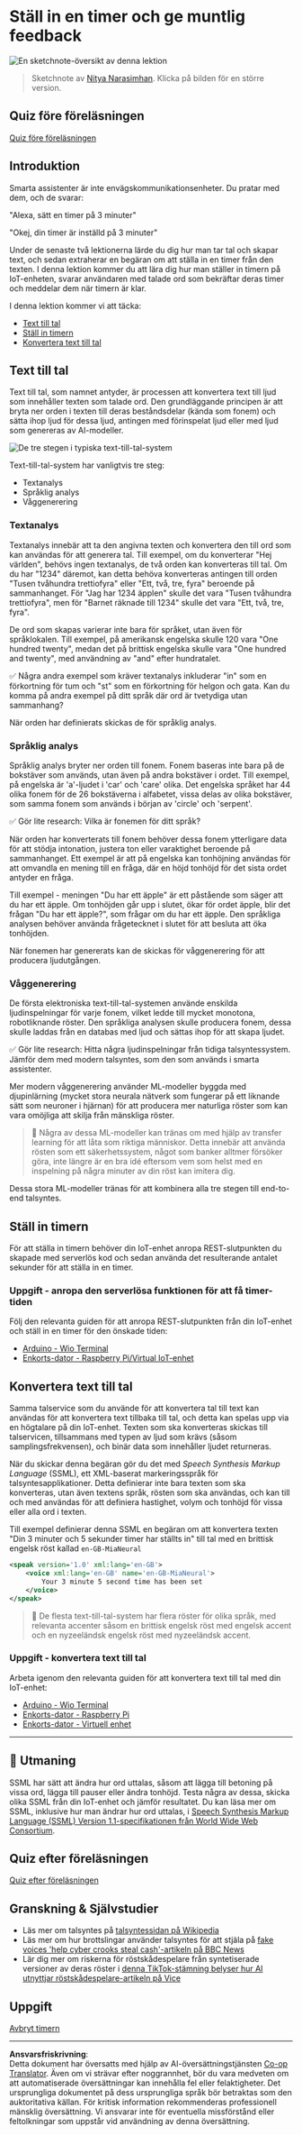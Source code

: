 <!--
CO_OP_TRANSLATOR_METADATA:
{
  "original_hash": "b73fe10ec6b580fba2affb6f6e0a5c4d",
  "translation_date": "2025-08-27T20:53:09+00:00",
  "source_file": "6-consumer/lessons/3-spoken-feedback/README.md",
  "language_code": "sv"
}
-->
# Ställ in en timer och ge muntlig feedback

![En sketchnote-översikt av denna lektion](../../../../../translated_images/lesson-23.f38483e1d4df4828990d3f02d60e46c978b075d384ae7cb4f7bab738e107c850.sv.jpg)

> Sketchnote av [Nitya Narasimhan](https://github.com/nitya). Klicka på bilden för en större version.

## Quiz före föreläsningen

[Quiz före föreläsningen](https://black-meadow-040d15503.1.azurestaticapps.net/quiz/45)

## Introduktion

Smarta assistenter är inte envägskommunikationsenheter. Du pratar med dem, och de svarar:

"Alexa, sätt en timer på 3 minuter"

"Okej, din timer är inställd på 3 minuter"

Under de senaste två lektionerna lärde du dig hur man tar tal och skapar text, och sedan extraherar en begäran om att ställa in en timer från den texten. I denna lektion kommer du att lära dig hur man ställer in timern på IoT-enheten, svarar användaren med talade ord som bekräftar deras timer och meddelar dem när timern är klar.

I denna lektion kommer vi att täcka:

* [Text till tal](../../../../../6-consumer/lessons/3-spoken-feedback)
* [Ställ in timern](../../../../../6-consumer/lessons/3-spoken-feedback)
* [Konvertera text till tal](../../../../../6-consumer/lessons/3-spoken-feedback)

## Text till tal

Text till tal, som namnet antyder, är processen att konvertera text till ljud som innehåller texten som talade ord. Den grundläggande principen är att bryta ner orden i texten till deras beståndsdelar (kända som fonem) och sätta ihop ljud för dessa ljud, antingen med förinspelat ljud eller med ljud som genereras av AI-modeller.

![De tre stegen i typiska text-till-tal-system](../../../../../translated_images/tts-overview.193843cf3f5ee09f8b3371a9fdaeb0f116698a07ca69daaa77158da4800e5453.sv.png)

Text-till-tal-system har vanligtvis tre steg:

* Textanalys
* Språklig analys
* Våggenerering

### Textanalys

Textanalys innebär att ta den angivna texten och konvertera den till ord som kan användas för att generera tal. Till exempel, om du konverterar "Hej världen", behövs ingen textanalys, de två orden kan konverteras till tal. Om du har "1234" däremot, kan detta behöva konverteras antingen till orden "Tusen tvåhundra trettiofyra" eller "Ett, två, tre, fyra" beroende på sammanhanget. För "Jag har 1234 äpplen" skulle det vara "Tusen tvåhundra trettiofyra", men för "Barnet räknade till 1234" skulle det vara "Ett, två, tre, fyra".

De ord som skapas varierar inte bara för språket, utan även för språklokalen. Till exempel, på amerikansk engelska skulle 120 vara "One hundred twenty", medan det på brittisk engelska skulle vara "One hundred and twenty", med användning av "and" efter hundratalet.

✅ Några andra exempel som kräver textanalys inkluderar "in" som en förkortning för tum och "st" som en förkortning för helgon och gata. Kan du komma på andra exempel på ditt språk där ord är tvetydiga utan sammanhang?

När orden har definierats skickas de för språklig analys.

### Språklig analys

Språklig analys bryter ner orden till fonem. Fonem baseras inte bara på de bokstäver som används, utan även på andra bokstäver i ordet. Till exempel, på engelska är 'a'-ljudet i 'car' och 'care' olika. Det engelska språket har 44 olika fonem för de 26 bokstäverna i alfabetet, vissa delas av olika bokstäver, som samma fonem som används i början av 'circle' och 'serpent'.

✅ Gör lite research: Vilka är fonemen för ditt språk?

När orden har konverterats till fonem behöver dessa fonem ytterligare data för att stödja intonation, justera ton eller varaktighet beroende på sammanhanget. Ett exempel är att på engelska kan tonhöjning användas för att omvandla en mening till en fråga, där en höjd tonhöjd för det sista ordet antyder en fråga.

Till exempel - meningen "Du har ett äpple" är ett påstående som säger att du har ett äpple. Om tonhöjden går upp i slutet, ökar för ordet äpple, blir det frågan "Du har ett äpple?", som frågar om du har ett äpple. Den språkliga analysen behöver använda frågetecknet i slutet för att besluta att öka tonhöjden.

När fonemen har genererats kan de skickas för våggenerering för att producera ljudutgången.

### Våggenerering

De första elektroniska text-till-tal-systemen använde enskilda ljudinspelningar för varje fonem, vilket ledde till mycket monotona, robotliknande röster. Den språkliga analysen skulle producera fonem, dessa skulle laddas från en databas med ljud och sättas ihop för att skapa ljudet.

✅ Gör lite research: Hitta några ljudinspelningar från tidiga talsyntessystem. Jämför dem med modern talsyntes, som den som används i smarta assistenter.

Mer modern våggenerering använder ML-modeller byggda med djupinlärning (mycket stora neurala nätverk som fungerar på ett liknande sätt som neuroner i hjärnan) för att producera mer naturliga röster som kan vara omöjliga att skilja från mänskliga röster.

> 💁 Några av dessa ML-modeller kan tränas om med hjälp av transfer learning för att låta som riktiga människor. Detta innebär att använda rösten som ett säkerhetssystem, något som banker alltmer försöker göra, inte längre är en bra idé eftersom vem som helst med en inspelning på några minuter av din röst kan imitera dig.

Dessa stora ML-modeller tränas för att kombinera alla tre stegen till end-to-end talsyntes.

## Ställ in timern

För att ställa in timern behöver din IoT-enhet anropa REST-slutpunkten du skapade med serverlös kod och sedan använda det resulterande antalet sekunder för att ställa in en timer.

### Uppgift - anropa den serverlösa funktionen för att få timer-tiden

Följ den relevanta guiden för att anropa REST-slutpunkten från din IoT-enhet och ställ in en timer för den önskade tiden:

* [Arduino - Wio Terminal](wio-terminal-set-timer.md)
* [Enkorts-dator - Raspberry Pi/Virtual IoT-enhet](single-board-computer-set-timer.md)

## Konvertera text till tal

Samma talservice som du använde för att konvertera tal till text kan användas för att konvertera text tillbaka till tal, och detta kan spelas upp via en högtalare på din IoT-enhet. Texten som ska konverteras skickas till talservicen, tillsammans med typen av ljud som krävs (såsom samplingsfrekvensen), och binär data som innehåller ljudet returneras.

När du skickar denna begäran gör du det med *Speech Synthesis Markup Language* (SSML), ett XML-baserat markeringsspråk för talsyntesapplikationer. Detta definierar inte bara texten som ska konverteras, utan även textens språk, rösten som ska användas, och kan till och med användas för att definiera hastighet, volym och tonhöjd för vissa eller alla ord i texten.

Till exempel definierar denna SSML en begäran om att konvertera texten "Din 3 minuter och 5 sekunder timer har ställts in" till tal med en brittisk engelsk röst kallad `en-GB-MiaNeural`

```xml
<speak version='1.0' xml:lang='en-GB'>
    <voice xml:lang='en-GB' name='en-GB-MiaNeural'>
        Your 3 minute 5 second time has been set
    </voice>
</speak>
```

> 💁 De flesta text-till-tal-system har flera röster för olika språk, med relevanta accenter såsom en brittisk engelsk röst med engelsk accent och en nyzeeländsk engelsk röst med nyzeeländsk accent.

### Uppgift - konvertera text till tal

Arbeta igenom den relevanta guiden för att konvertera text till tal med din IoT-enhet:

* [Arduino - Wio Terminal](wio-terminal-text-to-speech.md)
* [Enkorts-dator - Raspberry Pi](pi-text-to-speech.md)
* [Enkorts-dator - Virtuell enhet](virtual-device-text-to-speech.md)

---

## 🚀 Utmaning

SSML har sätt att ändra hur ord uttalas, såsom att lägga till betoning på vissa ord, lägga till pauser eller ändra tonhöjd. Testa några av dessa, skicka olika SSML från din IoT-enhet och jämför resultatet. Du kan läsa mer om SSML, inklusive hur man ändrar hur ord uttalas, i [Speech Synthesis Markup Language (SSML) Version 1.1-specifikationen från World Wide Web Consortium](https://www.w3.org/TR/speech-synthesis11/).

## Quiz efter föreläsningen

[Quiz efter föreläsningen](https://black-meadow-040d15503.1.azurestaticapps.net/quiz/46)

## Granskning & Självstudier

* Läs mer om talsyntes på [talsyntessidan på Wikipedia](https://wikipedia.org/wiki/Speech_synthesis)
* Läs mer om hur brottslingar använder talsyntes för att stjäla på [fake voices 'help cyber crooks steal cash'-artikeln på BBC News](https://www.bbc.com/news/technology-48908736)
* Lär dig mer om riskerna för röstskådespelare från syntetiserade versioner av deras röster i [denna TikTok-stämning belyser hur AI utnyttjar röstskådespelare-artikeln på Vice](https://www.vice.com/en/article/z3xqwj/this-tiktok-lawsuit-is-highlighting-how-ai-is-screwing-over-voice-actors)

## Uppgift

[Avbryt timern](assignment.md)

---

**Ansvarsfriskrivning**:  
Detta dokument har översatts med hjälp av AI-översättningstjänsten [Co-op Translator](https://github.com/Azure/co-op-translator). Även om vi strävar efter noggrannhet, bör du vara medveten om att automatiserade översättningar kan innehålla fel eller felaktigheter. Det ursprungliga dokumentet på dess ursprungliga språk bör betraktas som den auktoritativa källan. För kritisk information rekommenderas professionell mänsklig översättning. Vi ansvarar inte för eventuella missförstånd eller feltolkningar som uppstår vid användning av denna översättning.